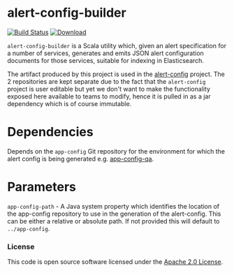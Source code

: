 
# alert-config-builder

[![Build Status](https://travis-ci.org/hmrc/alert-config-builder.svg?branch=master)](https://travis-ci.org/hmrc/alert-config-builder) [ ![Download](https://api.bintray.com/packages/hmrc/releases/alert-config-builder/images/download.svg) ](https://bintray.com/hmrc/releases/alert-config-builder/_latestVersion)

`alert-config-builder` is a Scala utility which, given an alert specification for a number of services, generates and emits JSON alert configuration documents for those services, suitable for indexing in Elasticsearch.

The artifact produced by this project is used in the [alert-config](https://github.tools.tax.service.gov.uk/hmrc/alert-config) project. The 2 repositories are kept separate due to the fact that the `alert-config` project is user editable but yet we don't want to make the functionality exposed here available to teams to modify, hence it is pulled in as a jar dependency which is of course immutable.

# Dependencies

Depends on the `app-config` Git repository for the environment for which the alert config is being generated e.g. [app-config-qa](https://github.tools.tax.service.gov.uk/HMRC/app-config-qa/).

# Parameters

`app-config-path` - A Java system property which identifies the location of the app-config repository to use in the generation of the alert-config. This can be either a relative or absolute path. If not provided this will default to `../app-config`.

### License

This code is open source software licensed under the [Apache 2.0 License]("http://www.apache.org/licenses/LICENSE-2.0.html").
